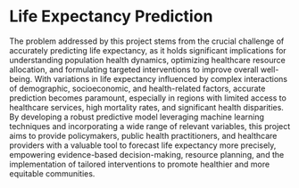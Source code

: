 # Life Expectancy Prediction
The problem addressed by this project stems from the crucial challenge of accurately predicting life expectancy, as it holds significant implications for understanding population health dynamics, optimizing healthcare resource allocation, and formulating targeted interventions to improve overall well-being. With variations in life expectancy influenced by complex interactions of demographic, socioeconomic, and health-related factors, accurate prediction becomes paramount, especially in regions with limited access to healthcare services, high mortality rates, and significant health disparities. By developing a robust predictive model leveraging machine learning techniques and incorporating a wide range of relevant variables, this project aims to provide policymakers, public health practitioners, and healthcare providers with a valuable tool to forecast life expectancy more precisely, empowering evidence-based decision-making, resource planning, and the implementation of tailored interventions to promote healthier and more equitable communities.
